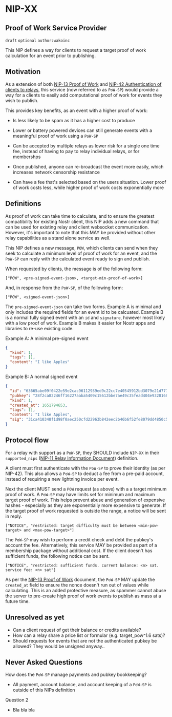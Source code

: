 NIP-XX
======

Proof of Work Service Provider
-----------------------------------

`draft` `optional` `author:wakoinc`

This NIP defines a way for clients to request a target proof of work calculation for an event prior to publishing.

## Motivation

As a extension of both [NIP-13 Proof of Work](https://github.com/nostr-protocol/nips/blob/master/13.md) and [NIP-42 Authentication of clients to relays](https://github.com/nostr-protocol/nips/blob/master/42.md), this service (now referred to as `PoW-SP`) would provide a way for a clients to easily add computational proof of work for events they wish to publish.

This provides key benefits, as an event with a higher proof of work:

  - Is less likely to be spam as it has a higher cost to produce

  - Lower or battery powered devices can still generate events with a meaningful proof of work using a `PoW-SP`

  - Can be accepted by multiple relays as lower risk for a single one time fee, instead of having to pay to relay individual relays, or for membershps

  - Once published, anyone can re-broadcast the event more easily, which increases network censorship resistance

  - Can have a fee that's selected based on the users situation. Lower proof of work costs less, while higher proof of work costs exponentially more

## Definitions

As proof of work can take time to calculate, and to ensure the greatest compatibility for existing Nostr client, this NIP adds a new command that can be used for existing relay and client websocket communication. However, it's important to note that this MAY be provided without other relay capabilities as a stand alone service as well.

This NIP defines a new message, `POW`, which clients can send when they seek to calculate a minimum level of proof of work for an event, and the `PoW-SP` can reply with the calculated event ready to sign and publish.

When requested by clients, the message is of the following form:

```
["POW", <pre-signed-event-json>, <target-min-proof-of-work>]
```

And, in response from the `PoW-SP`, of the following form:

```
["POW", <signed-event-json>]
```

The `pre-signed-event-json` can take two forms. Example A is minimal and only includes the required fields for an event id to be calcuated. Example B is a normal fully signed event with an `id` and `signature`, however most likely with a low proof of work. Example B makes it easier for Nostr apps and libraries to re-use existing code.

Example A: A minimal pre-signed event

```json
{
  "kind": 1,
  "tags": [],
  "content": "I like Apples"
}
```

Example B: A normal signed event

```json
{
  "id": "63665abe09f0422e59e2cac96112939ed9c22cc7e40545912bd3079e21d77711",
  "pubkey": "28f2ca82246ff16227aaba5409c15612bbe7ae49c35fead404e93281681687bc",
  "kind": 1,
  "created_at": 1651794653,
  "tags": [],
  "content": "I like Apples",
  "sig": "31ca410348f1d98f0aec250cfd22963b842eec2b46b6f52fe8079dd4850c5aed938bb1949298e7adb09b57269eb3530dd2e80f49d89e6cdbfc6d92e2ea8128f5"
}
```


## Protocol flow

For a relay with support as a `PoW-SP`, they SHOULD include `NIP-XX` in their `supported_nips` ([NIP-11 Relay Information Document](https://github.com/nostr-protocol/nips/blob/master/11.md)) definition.

A client must first authenticate with the `PoW-SP` to prove their identity (as per NIP-42). This also allows a `PoW-SP` to deduct a fee from a pre-paid account, instead of requiring a new lightning invoice per event.

Next the client MUST send a `POW` request (as above) with a a target minimum proof of work. A `PoW-SP` may have limits set for minimum and maximum target proof of work. This helps prevent abuse and generation of expensive hashes - especially as they are exponentially more expensive to generate. If the target proof of work requested is outside the range, a notice will be sent in reply.

```
["NOTICE", "restricted: target difficulty must be between <min-pow-target> and <max-pow-target>"]
```

The `PoW-SP` may wish to perform a credit check and debt the pubkey's account the fee. Alternatively, this service MAY be provided as part of a membership package without additional cost. If the client doesn't has sufficient funds, the following notice can be sent.

```
["NOTICE", "restricted: sufficient funds. current balance: <n> sat. service fee: <n> sat"]
```

As per the [NIP-13 Proof of Work](https://github.com/nostr-protocol/nips/blob/master/13.md) document, the `PoW-SP` MAY update the `created_at` field to ensure the nonce doesn't run out of values while calculating. This is an added protective measure, as spammer cannot abuse the server to pre-create high proof of work events to publish as mass at a future time.

## Unresolved as yet

* Can a client request of get their balance or credits available?
* How can a relay share a price list or formular (e.g. target_pow^1.6 sats)?
* Should requests for events that are not the authenticated pubkey be allowed? They would be unsigned anyway..


## Never Asked Questions

How does the `PoW-SP` manage payments and pubkey bookkeeping?
  - All payment, account balance, and account keeping of a `PoW-SP` is outside of this NIPs definition

Question 2
  - Bla bla bla
